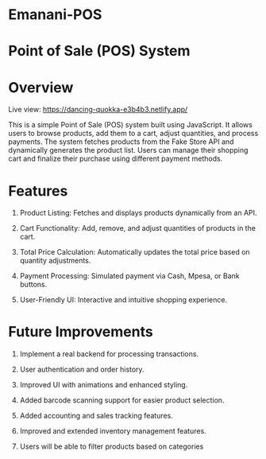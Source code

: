 # Emanani-POS
# Point of Sale (POS) System

# Overview

Live view: https://dancing-quokka-e3b4b3.netlify.app/

This is a simple Point of Sale (POS) system built using JavaScript. It allows users to browse products, add them to a cart, adjust quantities, and process payments. The system fetches products from the Fake Store API and dynamically generates the product list. Users can manage their shopping cart and finalize their purchase using different payment methods.

# Features

1. Product Listing: Fetches and displays products dynamically from an API.

2. Cart Functionality: Add, remove, and adjust quantities of products in the cart.

3. Total Price Calculation: Automatically updates the total price based on quantity adjustments.

4. Payment Processing: Simulated payment via Cash, Mpesa, or Bank buttons.

5. User-Friendly UI: Interactive and intuitive shopping experience.


# Future Improvements

1. Implement a real backend for processing transactions.

2. User authentication and order history.

3. Improved UI with animations and enhanced styling.

4. Added barcode scanning support for easier product selection.

5. Added accounting and sales tracking features.

6. Improved and extended inventory management features.

7. Users will be able to filter products based on categories
